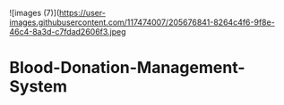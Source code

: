 ![images (7)](https://user-images.githubusercontent.com/117474007/205676841-8264c4f6-9f8e-46c4-8a3d-c7fdad2606f3.jpeg
# Blood-Donation-Management-System
